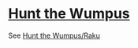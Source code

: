 [1]: https://rosettacode.org/wiki/Hunt_the_Wumpus

# [Hunt the Wumpus][1]


See [Hunt the Wumpus/Raku](https://rosettacode.org/wiki/Hunt_the_Wumpus/Raku)
